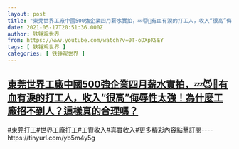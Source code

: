 ```yaml
---
layout: post
title: "東莞世界工廠中國500強企業四月薪水實拍，💤😈👔有血有淚的打工人，收入“很高”侮辱性太強！為什麼工廠招不到人？這樣真的合理嗎？"
date: 2021-05-17T20:51:36.000Z
author: 铁锤观世界
from: https://www.youtube.com/watch?v=0T-oDXpKSEY
tags: [ 铁锤观世界 ]
categories: [ 铁锤观世界 ]
---
```

<!--1621284696000-->
[東莞世界工廠中國500強企業四月薪水實拍，💤😈👔有血有淚的打工人，收入“很高”侮辱性太強！為什麼工廠招不到人？這樣真的合理嗎？](https://www.youtube.com/watch?v=0T-oDXpKSEY)
------

<div>
#東莞打工#世界工廠打工#工資收入#真實收入#更多精彩內容點擊訂閱----https://tinyurl.com/yb5m4y5g
</div>
